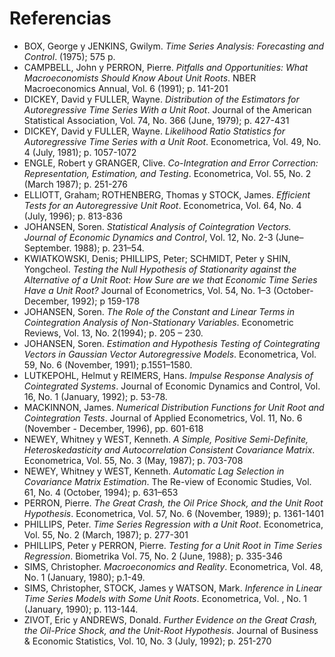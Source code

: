 # Referencias
* BOX, George y JENKINS, Gwilym. _Time Series Analysis: Forecasting and Control_. (1975); 575 p.
* CAMPBELL, John y PERRON, Pierre. _Pitfalls and Opportunities: What Macroeconomists Should Know About Unit Roots_. NBER Macroeconomics Annual, Vol. 6 (1991); p. 141-201 
* DICKEY, David y FULLER, Wayne. _Distribution of the Estimators for Autoregressive Time Series With a Unit Root_. Journal of the American Statistical Association, Vol. 74, No. 366 (June, 1979); p. 427-431 
* DICKEY, David y  FULLER, Wayne. _Likelihood Ratio Statistics for Autoregressive Time Series with a Unit Root_. Econometrica, Vol. 49, No. 4 (July, 1981); p. 1057-1072
* ENGLE, Robert y GRANGER, Clive. _Co-Integration and Error Correction: Representation, Estimation, and Testing_. Econometrica, Vol. 55, No. 2 (March 1987); p. 251-276
* ELLIOTT, Graham; ROTHENBERG, Thomas y STOCK, James. _Efficient Tests for an Autoregressive Unit Root_. Econometrica, Vol. 64, No. 4 (July, 1996); p. 813-836
* JOHANSEN, Soren. _Statistical Analysis of Cointegration Vectors. Journal of Economic Dynamics and Control_, Vol. 12, No. 2-3 (June–September. 1988); p. 231–54.
* KWIATKOWSKI, Denis; PHILLIPS, Peter; SCHMIDT, Peter y SHIN, Yongcheol. _Testing the Null Hypothesis of Stationarity against the Alternative of a Unit Root: How Sure are we that Economic Time Series Have a Unit Root?_ Journal of Econometrics, Vol. 54, No. 1–3 (October-December, 1992); p 159-178
* JOHANSEN, Soren. _The Role of the Constant and Linear Terms in Cointegration Analysis of Non-Stationary Variables_. Econometric Reviews, Vol. 13, No. 2(1994); p. 205 – 230.
* JOHANSEN, Soren. _Estimation and Hypothesis Testing of Cointegrating Vectors in Gaussian Vector Autoregressive Models_. Econometrica, Vol. 59, No. 6 (November, 1991); p.1551–1580.
* LUTKEPOHL, Helmut y REIMERS, Hans. _Impulse Response Analysis of Cointegrated Systems_. Journal of Economic Dynamics and Control, Vol. 16, No. 1 (January, 1992); p. 53-78.
* MACKINNON, James. _Numerical Distribution Functions for Unit Root and Cointegration Tests_. Journal of Applied Econometrics, Vol. 11, No. 6 (November - December, 1996), pp. 601-618
* NEWEY, Whitney y WEST, Kenneth. _A Simple, Positive Semi-Definite, Heteroskedasticity and Autocorrelation Consistent Covariance Matrix_. Econometrica, Vol. 55, No. 3 (May, 1987); p. 703-708
* NEWEY, Whitney y WEST, Kenneth. _Automatic Lag Selection in Covariance Matrix Estimation_. The Re-view of Economic Studies, Vol. 61, No. 4 (October, 1994); p. 631–653
* PERRON, Pierre. _The Great Crash, the Oil Price Shock, and the Unit Root Hypothesis_. Econometrica, Vol. 57, No. 6 (November, 1989); p. 1361-1401
* PHILLIPS, Peter. _Time Series Regression with a Unit Root_. Econometrica, Vol. 55, No. 2 (March, 1987); p. 277-301 
* PHILLIPS, Peter y PERRON, Pierre.  _Testing for a Unit Root in Time Series Regression_. Biometrika Vol. 75, No. 2 (June, 1988); p. 335-346
* SIMS, Christopher. _Macroeconomics and Reality_. Econometrica, Vol. 48, No. 1 (January, 1980); p.1-49.
* SIMS, Christopher, STOCK, James y WATSON, Mark. _Inference in Linear Time Series Models with Some Unit Roots_. Econometrica, Vol. , No. 1 (January, 1990); p. 113-144.
* ZIVOT, Eric y ANDREWS, Donald. _Further Evidence on the Great Crash, the Oil-Price Shock, and the Unit-Root Hypothesis_. Journal of Business & Economic Statistics, Vol. 10, No. 3 (July, 1992); p. 251-270
